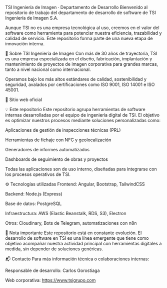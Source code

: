 
TSI Ingeniería de Imagen · Departamento de Desarrollo
Bienvenido al repositorio de trabajo del departamento de desarrollo de software de TSI Ingeniería de Imagen S.A.

Aunque TSI no es una empresa tecnológica al uso, creemos en el valor del software como herramienta para potenciar nuestra eficiencia, trazabilidad y calidad de servicio. Este repositorio forma parte de una nueva etapa de innovación interna.

🏢 Sobre TSI Ingeniería de Imagen
Con más de 30 años de trayectoria, TSI es una empresa especializada en el diseño, fabricación, implantación y mantenimiento de proyectos de imagen corporativa para grandes marcas, tanto a nivel nacional como internacional.

Operamos bajo los más altos estándares de calidad, sostenibilidad y seguridad, avalados por certificaciones como ISO 9001, ISO 14001 e ISO 45001.

📍 Sitio web oficial

💡 Este repositorio
Este repositorio agrupa herramientas de software internas desarrolladas por el equipo de ingeniería digital de TSI. El objetivo es optimizar nuestros procesos mediante soluciones personalizadas como:

Aplicaciones de gestión de inspecciones técnicas (PRL)

Herramientas de fichaje con NFC y geolocalización

Generadores de informes automatizados

Dashboards de seguimiento de obras y proyectos

Todas las aplicaciones son de uso interno, diseñadas para integrarse con los procesos operativos de TSI.

⚙️ Tecnologías utilizadas
Frontend: Angular, Bootstrap, TailwindCSS

Backend: Node.js (Express)

Base de datos: PostgreSQL

Infraestructura: AWS (Elastic Beanstalk, RDS, S3), Electron

Otros: Cloudinary, Bots de Telegram, automatizaciones con n8n

📣 Nota importante
Este repositorio está en constante evolución. El desarrollo de software en TSI es una línea emergente que tiene como objetivo acompañar nuestra actividad principal con herramientas digitales a medida, sin depender de soluciones genéricas.

📬 Contacto
Para más información técnica o colaboraciones internas:

Responsable de desarrollo: Carlos Gorostiaga

Web corporativa: https://www.tsigrupo.com

